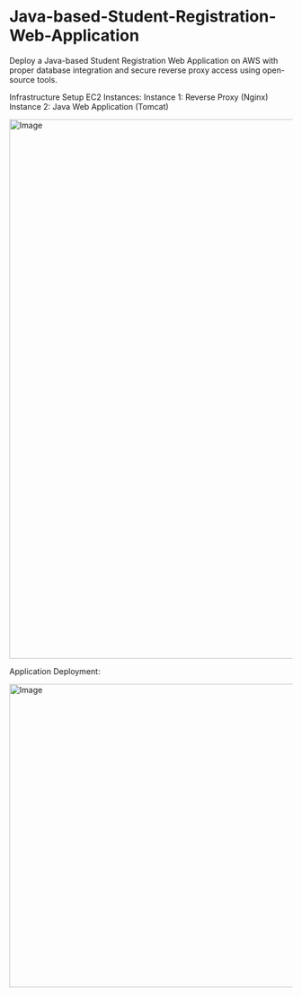 # Java-based-Student-Registration-Web-Application
Deploy a Java-based Student Registration Web Application on AWS with proper  database integration and secure reverse proxy access using open-source tools.

Infrastructure Setup
EC2 Instances:
Instance 1: Reverse Proxy (Nginx)
Instance 2: Java Web Application (Tomcat)

<img width="960" alt="Image" src="https://github.com/user-attachments/assets/901991c6-cc11-45fc-814a-1a961a602676" />



Application Deployment:

<img width="960" height="540" alt="Image" src="https://github.com/user-attachments/assets/0c68d2b4-f208-4129-9cea-0e26a3f0e3df" />
